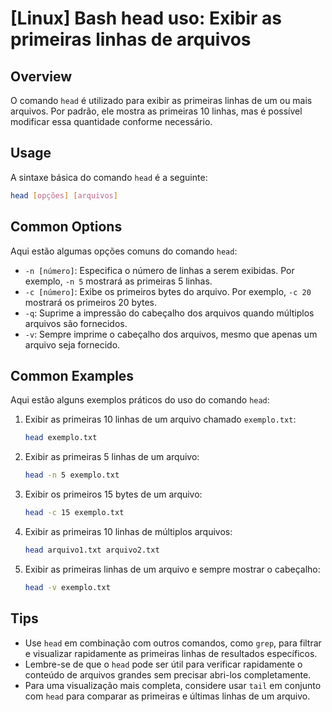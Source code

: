 # [Linux] Bash head uso: Exibir as primeiras linhas de arquivos

## Overview
O comando `head` é utilizado para exibir as primeiras linhas de um ou mais arquivos. Por padrão, ele mostra as primeiras 10 linhas, mas é possível modificar essa quantidade conforme necessário.

## Usage
A sintaxe básica do comando `head` é a seguinte:

```bash
head [opções] [arquivos]
```

## Common Options
Aqui estão algumas opções comuns do comando `head`:

- `-n [número]`: Especifica o número de linhas a serem exibidas. Por exemplo, `-n 5` mostrará as primeiras 5 linhas.
- `-c [número]`: Exibe os primeiros bytes do arquivo. Por exemplo, `-c 20` mostrará os primeiros 20 bytes.
- `-q`: Suprime a impressão do cabeçalho dos arquivos quando múltiplos arquivos são fornecidos.
- `-v`: Sempre imprime o cabeçalho dos arquivos, mesmo que apenas um arquivo seja fornecido.

## Common Examples
Aqui estão alguns exemplos práticos do uso do comando `head`:

1. Exibir as primeiras 10 linhas de um arquivo chamado `exemplo.txt`:

    ```bash
    head exemplo.txt
    ```

2. Exibir as primeiras 5 linhas de um arquivo:

    ```bash
    head -n 5 exemplo.txt
    ```

3. Exibir os primeiros 15 bytes de um arquivo:

    ```bash
    head -c 15 exemplo.txt
    ```

4. Exibir as primeiras 10 linhas de múltiplos arquivos:

    ```bash
    head arquivo1.txt arquivo2.txt
    ```

5. Exibir as primeiras linhas de um arquivo e sempre mostrar o cabeçalho:

    ```bash
    head -v exemplo.txt
    ```

## Tips
- Use `head` em combinação com outros comandos, como `grep`, para filtrar e visualizar rapidamente as primeiras linhas de resultados específicos.
- Lembre-se de que o `head` pode ser útil para verificar rapidamente o conteúdo de arquivos grandes sem precisar abri-los completamente.
- Para uma visualização mais completa, considere usar `tail` em conjunto com `head` para comparar as primeiras e últimas linhas de um arquivo.